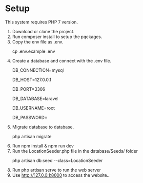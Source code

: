 # Setup
This system requires PHP 7 version.

1. Download or clone the project.
2. Run composer install to setup the pqckages.
3. Copy the env file as .env.
        <p>cp .env.example .env</p>
4. Create a database and connect with the .env file.
        <p>DB_CONNECTION=mysql</p>
        <p>DB_HOST=127.0.0.1</p>
        <p>DB_PORT=3306</p>
        <p>DB_DATABASE=laravel</p>
        <p>DB_USERNAME=root</p>
        <p>DB_PASSWORD=</p>
5. Migrate database to database.
        <p>php artisan migrate</p>
6. Run npm install & npm run dev 
7. Run the LocationSeeder.php file in the database/Seeds/ folder
       <p>php artisan db:seed --class=LocationSeeder</p>
8. Run php artisan serve to run the web server
9. Use http://127.0.0.1:8000 to access the website..
